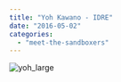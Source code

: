 ```yaml
---
title: "Yoh Kawano - IDRE"
date: "2016-05-02"
categories: 
  - "meet-the-sandboxers"
---
```


![yoh_large](images/yoh_large-300x199.jpg)
